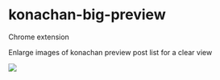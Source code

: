 # konachan-big-preview

Chrome extension

Enlarge images of konachan preview post list for a clear view

![](http://i2.bvimg.com/683126/1c6c7b5353cb9e34.jpg)
